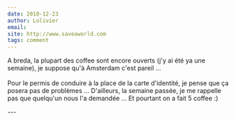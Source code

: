 ```yaml
---
date: 2010-12-23
author: Lolivier
email: 
site: http://www.saveaworld.com
tags: comment
---
```


<p>A breda, la plupart des coffee sont encore ouverts (j'y ai été ya une semaine), je suppose qu'à Amsterdam c'est pareil ...<br />
<br />
Pour le permis de conduire à la place de la carte d'identité, je pense que ça posera pas de problèmes ... D'ailleurs, la semaine passée, je me rappelle pas que quelqu'un nous l'a demandée ... Et pourtant on a fait 5 coffee :)</p>
---